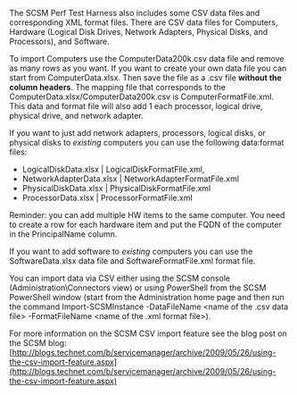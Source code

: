 The SCSM Perf Test Harness also includes some CSV data files and corresponding XML format files.  There are CSV data files for Computers, Hardware (Logical Disk Drives, Network Adapters, Physical Disks, and Processors), and Software.

To import Computers use the ComputerData200k.csv data file and remove as many rows as you want.  If you want to create your own data file you can start from ComputerData.xlsx.  Then save the file as a .csv file **without the column headers**.  The mapping file that corresponds to the ComputerData.xlsx/ComputerData200k.csv is ComputerFormatFile.xml.  This data and format file will also add 1 each processor, logical drive, physical drive, and network adapter.

If you want to just add network adapters, processors, logical disks, or physical disks to _existing_ computers you can use the following data:format files:
* LogicalDiskData.xlsx | LogicalDiskFormatFile.xml,
* NetworkAdapterData.xlsx | NetworkAdapterFormatFile.xml
* PhysicalDiskData.xlsx | PhysicalDiskFormatFile.xml
* ProcessorData.xlsx | ProcessorFormatFile.xml

Reminder: you can add multiple HW items to the same computer.  You need to create a row for each hardware item and put the FQDN of the computer in the PrincipalName column.

If you want to add software to _existing_ computers you can use the SoftwareData.xlsx data file and SoftwareFormatFile.xml format file.

You can import data via CSV either using the SCSM console (Administration\Connectors view) or using PowerShell from the SCSM PowerShell window (start from the Administration home page and then run the command Import-SCSMInstance -DataFileName <name of the .csv data file> -FormatFileName <name of the .xml format file>).

For more information on the SCSM CSV import feature see the blog post on the SCSM blog:
[http://blogs.technet.com/b/servicemanager/archive/2009/05/26/using-the-csv-import-feature.aspx](http://blogs.technet.com/b/servicemanager/archive/2009/05/26/using-the-csv-import-feature.aspx)
